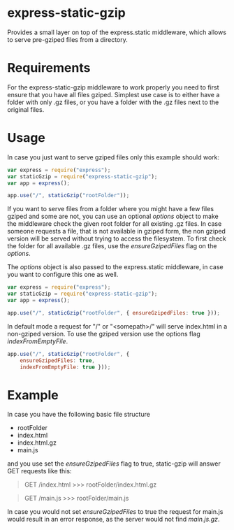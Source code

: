# express-static-gzip
Provides a small layer on top of the express.static middleware, which allows to serve pre-gziped files from a directory.

# Requirements
For the express-static-gzip middleware to work properly you need to first ensure that you have all files gziped. 
Simplest use case is to either have a folder with only .gz files, or you have a folder with the .gz files next to the original files.

# Usage
In case you just want to serve gziped files only this example should work:

```javascript
var express = require("express");
var staticGzip = require("express-static-gzip");
var app = express();

app.use("/", staticGzip("rootFolder"));
```

If you want to serve files from a folder where you might have a few files gziped and some are not, you can use an optional *options* object to make the middleware check the given root folder for all existing .gz files. In case someone requests a file, that is not available in gziped form, the non gziped version will be served without trying to access the filesystem. To first check the folder for all available .gz files, use the *ensureGzipedFiles* flag on the *options*.

The *options* object is also passed to the express.static middleware, in case you want to configure this one as well.

```javascript
var express = require("express");
var staticGzip = require("express-static-gzip");
var app = express();

app.use("/", staticGzip("rootFolder", { ensureGzipedFiles: true }));
```

In default mode a request for "/" or "\<somepath\>/" will serve index.html in a non-gziped version. To use the gziped version use the options flag *indexFromEmptyFile*.

```javascript
app.use("/", staticGzip("rootFolder", { 
    ensureGzipedFiles: true,
    indexFromEmptyFile: true }));
```

# Example
In case you have the following basic file structure

* rootFolder
 * index.html
 * index.html.gz
 * main.js

and you use set the *ensureGzipedFiles* flag to true, static-gzip will answer GET requests like this:

> GET /index.html >>> rootFolder/index.html.gz

> GET /main.js >>> rootFolder/main.js

In case you would not set *ensureGzipedFiles* to true the request for main.js would result in an error response, as the server would not find *main.js.gz*.
